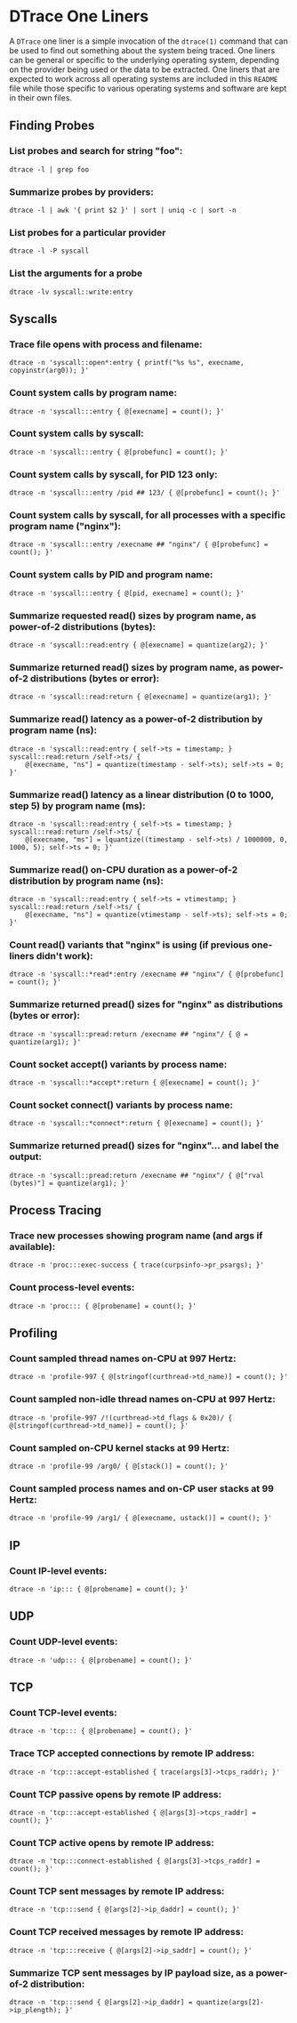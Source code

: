 # DTrace One Liners

A `DTrace` one liner is a simple invocation of the `dtrace(1)` command
that can be used to find out something about the system being traced.
One liners can be general or specific to the underlying operating
system, depending on the provider being used or the data to be
extracted.  One liners that are expected to work across all operating
systems are included in this `README` file while those specific to
various operating systems and software are kept in their own files.

## Finding Probes

### List probes and search for string "foo":
```
dtrace -l | grep foo
```

### Summarize probes by providers:
```
dtrace -l | awk '{ print $2 }' | sort | uniq -c | sort -n
```

### List probes for a particular provider
```
dtrace -l -P syscall
```

### List the arguments for a probe
```
dtrace -lv syscall::write:entry
```

## Syscalls ##

### Trace file opens with process and filename:
```
dtrace -n 'syscall::open*:entry { printf("%s %s", execname, copyinstr(arg0)); }'
```

### Count system calls by program name:
```
dtrace -n 'syscall:::entry { @[execname] = count(); }'
```

### Count system calls by syscall:
```
dtrace -n 'syscall:::entry { @[probefunc] = count(); }'
```

### Count system calls by syscall, for PID 123 only:
```
dtrace -n 'syscall:::entry /pid ## 123/ { @[probefunc] = count(); }'
```

### Count system calls by syscall, for all processes with a specific program name ("nginx"):
```
dtrace -n 'syscall:::entry /execname ## "nginx"/ { @[probefunc] = count(); }'
```

### Count system calls by PID and program name:
```
dtrace -n 'syscall:::entry { @[pid, execname] = count(); }'
```

### Summarize requested read() sizes by program name, as power-of-2 distributions (bytes):
```
dtrace -n 'syscall::read:entry { @[execname] = quantize(arg2); }'
```

### Summarize returned read() sizes by program name, as power-of-2 distributions (bytes or error):
```
dtrace -n 'syscall::read:return { @[execname] = quantize(arg1); }'
```

### Summarize read() latency as a power-of-2 distribution by program name (ns):
```
dtrace -n 'syscall::read:entry { self->ts = timestamp; } syscall::read:return /self->ts/ {
    @[execname, "ns"] = quantize(timestamp - self->ts); self->ts = 0; }'
```

### Summarize read() latency as a linear distribution (0 to 1000, step 5) by program name (ms):
```
dtrace -n 'syscall::read:entry { self->ts = timestamp; } syscall::read:return /self->ts/ {
    @[execname, "ms"] = lquantize((timestamp - self->ts) / 1000000, 0, 1000, 5); self->ts = 0; }'
```

### Summarize read() on-CPU duration as a power-of-2 distribution by program name (ns):
```
dtrace -n 'syscall::read:entry { self->ts = vtimestamp; } syscall::read:return /self->ts/ {
    @[execname, "ns"] = quantize(vtimestamp - self->ts); self->ts = 0; }'
```

### Count read() variants that "nginx" is using (if previous one-liners didn't work):
```
dtrace -n 'syscall::*read*:entry /execname ## "nginx"/ { @[probefunc] = count(); }'
```

### Summarize returned pread() sizes for "nginx" as distributions (bytes or error):
```
dtrace -n 'syscall::pread:return /execname ## "nginx"/ { @ = quantize(arg1); }'
```

### Count socket accept() variants by process name:
```
dtrace -n 'syscall::*accept*:return { @[execname] = count(); }'
```

### Count socket connect() variants by process name:
```
dtrace -n 'syscall::*connect*:return { @[execname] = count(); }'
```

### Summarize returned pread() sizes for "nginx"... and label the output:
```
dtrace -n 'syscall::pread:return /execname ## "nginx"/ { @["rval (bytes)"] = quantize(arg1); }'
```

## Process Tracing ##

### Trace new processes showing program name (and args if available):
```
dtrace -n 'proc:::exec-success { trace(curpsinfo->pr_psargs); }'
```

### Count process-level events:
```
dtrace -n 'proc::: { @[probename] = count(); }'
```


## Profiling ##

### Count sampled thread names on-CPU at 997 Hertz:
```
dtrace -n 'profile-997 { @[stringof(curthread->td_name)] = count(); }'
```

### Count sampled non-idle thread names on-CPU at 997 Hertz:
```
dtrace -n 'profile-997 /!(curthread->td_flags & 0x20)/ { @[stringof(curthread->td_name)] = count(); }'
```

### Count sampled on-CPU kernel stacks at 99 Hertz:
```
dtrace -n 'profile-99 /arg0/ { @[stack()] = count(); }'
```

### Count sampled process names and on-CP user stacks at 99 Hertz:
```
dtrace -n 'profile-99 /arg1/ { @[execname, ustack()] = count(); }'
```

## IP ##

### Count IP-level events:
```
dtrace -n 'ip::: { @[probename] = count(); }'
```

## UDP ##

### Count UDP-level events:
```
dtrace -n 'udp::: { @[probename] = count(); }'
```

## TCP ##

### Count TCP-level events:
```
dtrace -n 'tcp::: { @[probename] = count(); }'
```

### Trace TCP accepted connections by remote IP address:
```
dtrace -n 'tcp:::accept-established { trace(args[3]->tcps_raddr); }'
```

### Count TCP passive opens by remote IP address:
```
dtrace -n 'tcp:::accept-established { @[args[3]->tcps_raddr] = count(); }'
```

### Count TCP active opens by remote IP address:
```
dtrace -n 'tcp:::connect-established { @[args[3]->tcps_raddr] = count(); }'
```

### Count TCP sent messages by remote IP address:
```
dtrace -n 'tcp:::send { @[args[2]->ip_daddr] = count(); }'
```

### Count TCP received messages by remote IP address:
```
dtrace -n 'tcp:::receive { @[args[2]->ip_saddr] = count(); }'
```

### Summarize TCP sent messages by IP payload size, as a power-of-2 distribution:
```
dtrace -n 'tcp:::send { @[args[2]->ip_daddr] = quantize(args[2]->ip_plength); }'
```



